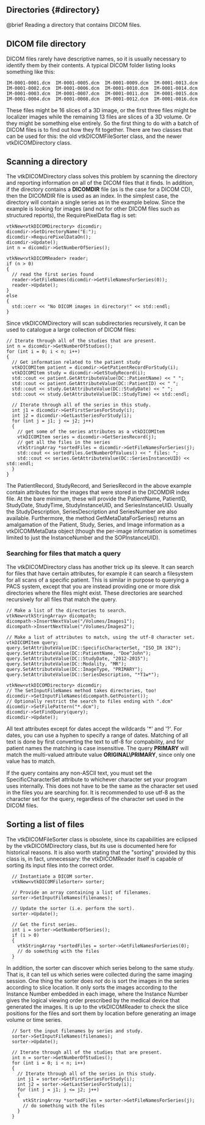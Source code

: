 ## Directories {#directory}

@brief Reading a directory that contains DICOM files.

## DICOM file directory

DICOM files rarely have descriptive names, so it is usually necessary
to identify them by their contents.  A typical DICOM folder listing looks
something like this:

~~~~~~~~{.cpp}
IM-0001-0001.dcm  IM-0001-0005.dcm  IM-0001-0009.dcm  IM-0001-0013.dcm
IM-0001-0002.dcm  IM-0001-0006.dcm  IM-0001-0010.dcm  IM-0001-0014.dcm
IM-0001-0003.dcm  IM-0001-0007.dcm  IM-0001-0011.dcm  IM-0001-0015.dcm
IM-0001-0004.dcm  IM-0001-0008.dcm  IM-0001-0012.dcm  IM-0001-0016.dcm
~~~~~~~~

These files might be 16 slices of a 3D image, or the first three files might
be localizer images while the remaining 13 files are slices of a 3D volume.
Or they might be something else entirely.  So the first thing to do with a
batch of DICOM files is to find out how they fit together.  There are two
classes that can be used for this: the old vtkDICOMFileSorter class, and
the newer vtkDICOMDirectory class.

## Scanning a directory

The vtkDICOMDirectory class solves this problem by scanning the directory
and reporting information on all of the DICOM files that it
finds.  In addition, if the directory contains a **DICOMDIR** file (as is
the case for a DICOM CD), then the DICOMDIR file is used as an index.
In the simplest case, the directory will contain a single series as in the
example below.  Since the example is looking for images (and not for other
DICOM files such as structured reports), the RequirePixelData flag is set:

~~~~~~~~{.cpp}
vtkNew<vtkDICOMDirectory> dicomdir;
dicomdir->SetDirectoryName("E:");
dicomdir->RequirePixelDataOn();
dicomdir->Update();
int n = dicomdir->GetNumberOfSeries();

vtkNew<vtkDICOMReader> reader;
if (n > 0)
{
  // read the first series found
  reader->SetFileNames(dicomdir->GetFileNamesForSeries(0));
  reader->Update();
}
else
{
  std::cerr << "No DICOM images in directory!" << std::endl;
}
~~~~~~~~

Since vtkDICOMDirectory will scan subdirectories recursively, it can be
used to catalogue a large collection of DICOM files:

~~~~~~~~{.cpp}
// Iterate through all of the studies that are present.
int n = dicomdir->GetNumberOfStudies();
for (int i = 0; i < n; i++)
{
  // Get information related to the patient study
  vtkDICOMItem patient = dicomdir->GetPatientRecordForStudy(i);
  vtkDICOMItem study = dicomdir->GetStudyRecord(i);
  std::cout << patient.GetAttributeValue(DC::PatientName) << " ";
  std::cout << patient.GetAttributeValue(DC::PatientID) << " ";
  std::cout << study.GetAttributeValue(DC::StudyDate) << " ";
  std::cout << study.GetAttributeValue(DC::StudyTime) << std::endl;

  // Iterate through all of the series in this study.
  int j1 = dicomdir->GetFirstSeriesForStudy(i);
  int j2 = dicomdir->GetLastSeriesForStudy(i);
  for (int j = j1; j <= j2; j++)
  {
    // get some of the series attributes as a vtkDICOMItem
    vtkDICOMItem series = dicomdir->GetSeriesRecord(j);
    // get all the files in the series
    vtkStringArray *sortedFiles = dicomdir->GetFileNamesForSeries(j);
    std::cout << sortedFiles.GetNumberOfValues() << " files: ";
    std::cout << series.GetAttributeValue(DC::SeriesInstanceUID) << std::endl;
  }
}
~~~~~~~~

The PatientRecord, StudyRecord, and SeriesRecord in the above example
contain attributes for the images that were stored in the DICOMDIR
index file.  At the bare minimum, these will provide the PatientName,
PatientID, StudyDate, StudyTime, StudyInstanceUID, and SeriesInstanceUID.
Usually the StudyDescription, SeriesDescription and SeriesNumber are also
available.  Furthermore, the method GetMetaDataForSeries() returns an
amalgamation of the Patient, Study, Series, and Image information as
a vtkDICOMMetaData object (though the per-image information is sometimes
limited to just the InstanceNumber and the SOPInstanceUID).

### Searching for files that match a query

The vtkDICOMDirectory class has another trick up its sleeve.  It can
search for files that have certain attributes, for example it can
search a filesystem for all scans of a specific patient.  This is
similar in purpose to querying a PACS system, except that you are
instead providing one or more disk directories where the files might
exist.  These directories are searched recursively for all files that
match the query.

~~~~~~~~{.cpp}
// Make a list of the directories to search.
vtkNew<vtkStringArray> dicompath;
dicompath->InsertNextValue("/Volumes/Images1");
dicompath->InsertNextValue("/Volumes/Images2");

// Make a list of attributes to match, using the utf-8 character set.
vtkDICOMItem query;
query.SetAttributeValue(DC::SpecificCharacterSet, "ISO_IR 192");
query.SetAttributeValue(DC::PatientName, "Doe^John");
query.SetAttributeValue(DC::StudyDate, "2012-2015");
query.SetAttributeValue(DC::Modality, "MR");
query.SetAttributeValue(DC::ImageType, "PRIMARY");
query.SetAttributeValue(DC::SeriesDescription, "*T1w*");

vtkNew<vtkDICOMDirectory> dicomdir;
// The SetInputFileNames method takes directories, too!
dicomdir->SetInputFileNames(dicompath.GetPointer());
// Optionally restrict the search to files ending with ".dcm"
dicomdir->SetFilePattern("*.dcm");
dicomdir->SetFindQuery(query);
dicomdir->Update();
~~~~~~~~

All text attributes except for dates accept the wildcards '\*' and '?'.  For
dates, you can use a hyphen to specify a range of dates.  Matching of all
text is done by first converting the text to utf-8 for compability, and for
patient names the matching is case insensitive.  The query **PRIMARY**
will match the multi-valued attribute value
**ORIGINAL\\PRIMARY**, since only one value has to match.

If the query contains any non-ASCII text, you must set the
SpecificCharacterSet attribute to whichever character set your program
uses internally.  This does not have to be the same as the character set
used in the files you are searching for.  It is recommended to use utf-8
as the character set for the query, regardless of the character set used
in the DICOM files.

## Sorting a list of files

The vtkDICOMFileSorter class is obsolete, since its capabilities are
eclipsed by the vtkDICOMDirectory class, but its use is documented here
for historical reasons.  It is also worth stating that the "sorting"
provided by this class is, in fact, unnecessary: the vtkDICOMReader
itself is capable of sorting its input files into the correct order.

~~~~~~~~{.cpp}
  // Instantiate a DICOM sorter.
  vtkNew<vtkDICOMFileSorter> sorter;

  // Provide an array containing a list of filenames.
  sorter->SetInputFileNames(filenames);

  // Update the sorter (i.e. perform the sort).
  sorter->Update();

  // Get the first series.
  int i = sorter->GetNumberOfSeries();
  if (i > 0)
  {
    vtkStringArray *sortedFiles = sorter->GetFileNamesForSeries(0);
    // do something with the files
  }
~~~~~~~~

In addition, the sorter can discover which series belong to the same
study.  That is, it can tell us which series were collected during the
same imaging session.  One thing the sorter does *not* do is sort
the images in the series according to slice location.  It only sorts the
images according to the Instance Number embedded in each image, where the
Instance Number gives the logical viewing order prescribed by the medical
device that generated the images.  It is up to the vtkDICOMReader to
check the slice positions for the files and sort them by location before
generating an image volume or time series.

~~~~~~~~{.cpp}
  // Sort the input filenames by series and study.
  sorter->SetInputFileNames(filenames);
  sorter->Update();

  // Iterate through all of the studies that are present.
  int n = sorter->GetNumberOfStudies();
  for (int i = 0; i < n; i++)
  {
    // Iterate through all of the series in this study.
    int j1 = sorter->GetFirstSeriesForStudy(i);
    int j2 = sorter->GetLastSeriesForStudy(i);
    for (int j = j1; j <= j2; j++)
    {
      vtkStringArray *sortedFiles = sorter->GetFileNamesForSeries(j);
      // do something with the files
    }
  }
~~~~~~~~
